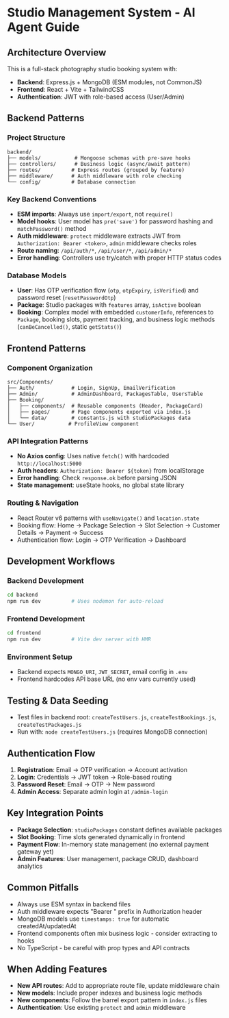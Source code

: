 # Studio Management System - AI Agent Guide

## Architecture Overview
This is a full-stack photography studio booking system with:
- **Backend**: Express.js + MongoDB (ESM modules, not CommonJS)
- **Frontend**: React + Vite + TailwindCSS
- **Authentication**: JWT with role-based access (User/Admin)

## Backend Patterns

### Project Structure
```
backend/
├── models/           # Mongoose schemas with pre-save hooks
├── controllers/      # Business logic (async/await pattern)
├── routes/          # Express routes (grouped by feature)
├── middleware/      # Auth middleware with role checking
└── config/          # Database connection
```

### Key Backend Conventions
- **ESM imports**: Always use `import/export`, not `require()`
- **Model hooks**: User model has `pre('save')` for password hashing and `matchPassword()` method
- **Auth middleware**: `protect` middleware extracts JWT from `Authorization: Bearer <token>`, `admin` middleware checks roles
- **Route naming**: `/api/auth/*`, `/api/user/*`, `/api/admin/*`
- **Error handling**: Controllers use try/catch with proper HTTP status codes

### Database Models
- **User**: Has OTP verification flow (`otp`, `otpExpiry`, `isVerified`) and password reset (`resetPasswordOtp`)
- **Package**: Studio packages with `features` array, `isActive` boolean
- **Booking**: Complex model with embedded `customerInfo`, references to `Package`, booking slots, payment tracking, and business logic methods (`canBeCancelled()`, static `getStats()`)

## Frontend Patterns

### Component Organization
```
src/Components/
├── Auth/            # Login, SignUp, EmailVerification
├── Admin/           # AdminDashboard, PackagesTable, UsersTable
├── Booking/
│   ├── components/  # Reusable components (Header, PackageCard)
│   ├── pages/       # Page components exported via index.js
│   └── data/        # constants.js with studioPackages data
└── User/           # ProfileView component
```

### API Integration Patterns
- **No Axios config**: Uses native `fetch()` with hardcoded `http://localhost:5000`
- **Auth headers**: `Authorization: Bearer ${token}` from localStorage
- **Error handling**: Check `response.ok` before parsing JSON
- **State management**: useState hooks, no global state library

### Routing & Navigation
- React Router v6 patterns with `useNavigate()` and `location.state`
- Booking flow: Home → Package Selection → Slot Selection → Customer Details → Payment → Success
- Authentication flow: Login → OTP Verification → Dashboard

## Development Workflows

### Backend Development
```bash
cd backend
npm run dev          # Uses nodemon for auto-reload
```

### Frontend Development  
```bash
cd frontend
npm run dev          # Vite dev server with HMR
```

### Environment Setup
- Backend expects `MONGO_URI`, `JWT_SECRET`, email config in `.env`
- Frontend hardcodes API base URL (no env vars currently used)

## Testing & Data Seeding
- Test files in backend root: `createTestUsers.js`, `createTestBookings.js`, `createTestPackages.js`
- Run with: `node createTestUsers.js` (requires MongoDB connection)

## Authentication Flow
1. **Registration**: Email → OTP verification → Account activation
2. **Login**: Credentials → JWT token → Role-based routing
3. **Password Reset**: Email → OTP → New password
4. **Admin Access**: Separate admin login at `/admin-login`

## Key Integration Points
- **Package Selection**: `studioPackages` constant defines available packages
- **Slot Booking**: Time slots generated dynamically in frontend
- **Payment Flow**: In-memory state management (no external payment gateway yet)
- **Admin Features**: User management, package CRUD, dashboard analytics

## Common Pitfalls
- Always use ESM syntax in backend files
- Auth middleware expects "Bearer " prefix in Authorization header  
- MongoDB models use `timestamps: true` for automatic createdAt/updatedAt
- Frontend components often mix business logic - consider extracting to hooks
- No TypeScript - be careful with prop types and API contracts

## When Adding Features
- **New API routes**: Add to appropriate route file, update middleware chain
- **New models**: Include proper indexes and business logic methods
- **New components**: Follow the barrel export pattern in `index.js` files
- **Authentication**: Use existing `protect` and `admin` middleware